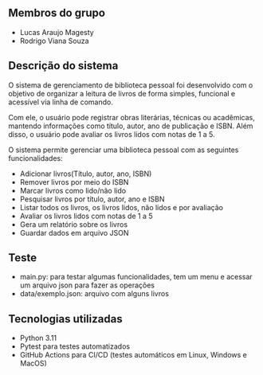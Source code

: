 ## Membros do grupo

- Lucas Araujo Magesty
- Rodrigo Viana Souza

## Descrição do sistema

O sistema de gerenciamento de biblioteca pessoal foi desenvolvido com o objetivo de organizar a leitura de livros de forma simples, funcional e acessível via linha de comando. 

Com ele, o usuário pode registrar obras literárias, técnicas ou acadêmicas, mantendo informações como título, autor, ano de publicação e ISBN. Além disso, o usuário pode avaliar os livros lidos com notas de 1 a 5.

O sistema permite gerenciar uma biblioteca pessoal com as seguintes funcionalidades:
- Adicionar livros(Título, autor, ano, ISBN)
- Remover livros por meio do ISBN
- Marcar livros como lido/não lido
- Pesquisar livros por título, autor, ano e ISBN
- Listar todos os livros, os livros lidos, não lidos e por avaliação
- Avaliar os livros lidos com notas de 1 a 5
- Gera um relatório sobre os livros
- Guardar dados em arquivo JSON

## Teste
- main.py: para testar algumas funcionalidades, tem um menu e acessar um arquivo json para fazer as operações
- data/exemplo.json: arquivo com alguns livros

## Tecnologias utilizadas

- Python 3.11
- Pytest para testes automatizados
- GitHub Actions para CI/CD (testes automáticos em Linux, Windows e MacOS)